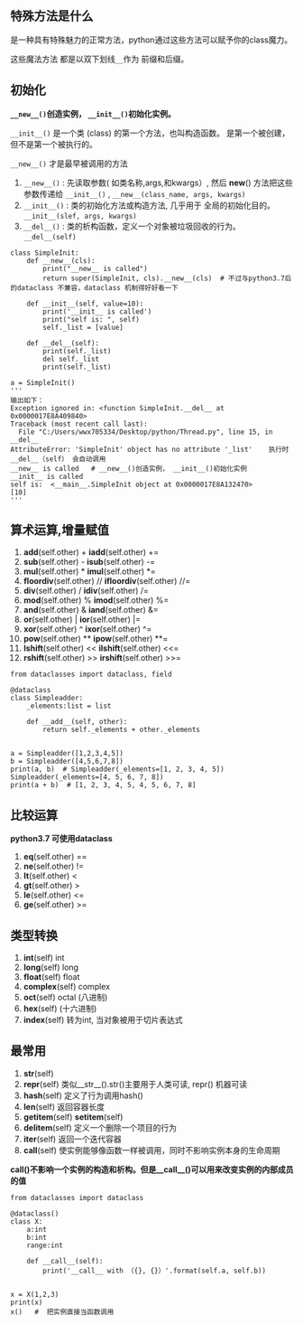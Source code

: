 ## 特殊方法是什么
是一种具有特殊魅力的正常方法，python通过这些方法可以赋予你的class魔力。

这些魔法方法 都是以双下划线`__`作为 前缀和后缀。

## 初始化

**`__new__()`创造实例， `__init__()`初始化实例。**

`__init__()` 是一个类 (class) 的第一个方法，也叫构造函数。 是第一个被创建，但不是第一个被执行的。

`__new__()` 才是最早被调用的方法 



1. `__new__()`  : 先读取参数( 如类名称,args,和kwargs）, 然后 __new__() 方法把这些参数传递给 `__init__()` , `__new__(class_name, args, kwargs)`
2. `__init__()` : 类的初始化方法或构造方法, 几乎用于 全局的初始化目的。 `__init__(slef, args, kwargs)` 
3. `__del__()`  : 类的析构函数，定义一个对象被垃圾回收的行为。 `__del__(self)`

```
class SimpleInit:
    def __new__(cls):
        print("__new__ is called")
        return super(SimpleInit, cls).__new__(cls)  # 不过与python3.7后的dataclass 不兼容，dataclass 机制得好好看一下

    def __init__(self, value=10):
        print('__init__ is called')
        print("self is: ", self)
        self._list = [value]

    def __del__(self):
        print(self._list)
        del self._list
        print(self._list)

a = SimpleInit()
'''
输出如下：
Exception ignored in: <function SimpleInit.__del__ at 0x0000017E8A409840>
Traceback (most recent call last):
  File "C:/Users/wwx705334/Desktop/python/Thread.py", line 15, in __del__
AttributeError: 'SimpleInit' object has no attribute '_list'    执行时 __del__（self） 会自动调用
__new__ is called   # __new__()创造实例， __init__()初始化实例
__init__ is called
self is:  <__main__.SimpleInit object at 0x0000017E8A132470>
[10]
'''
```

## 算术运算,增量赋值

1.  __add__(self.other)  +    __iadd__(self.other)  +=
2.  __sub__(self.other)  -    __isub__(self.other)  -=
3.  __mul__(self.other)  *    __imul__(self.other)  *=
4.  __floordiv__(self.other) //   __ifloordiv__(self.other) //=
5.  __div__(self.other) /   __idiv__(self.other) /=
5.  __mod__(self.other)  %   __imod__(self.other)  %=
6.  __and__(self.other)  &   __iand__(self.other)  &=
7.  __or__(self.other)  |    __ior__(self.other)  |=
8.  __xor__(self.other)  ^   __ixor__(self.other)  ^=
9.  __pow__(self.other)  **   __ipow__(self.other)  **=
10. __lshift__(self.other)  <<   __ilshift__(self.other)  <<=
11. __rshift__(self.other)  >>   __irshift__(self.other)  >>=
```
from dataclasses import dataclass, field

@dataclass
class Simpleadder:
    _elements:list = list

    def __add__(self, other):
        return self._elements + other._elements


a = Simpleadder([1,2,3,4,5])
b = Simpleadder([4,5,6,7,8])
print(a, b)  # Simpleadder(_elements=[1, 2, 3, 4, 5]) Simpleadder(_elements=[4, 5, 6, 7, 8])
print(a + b)  # [1, 2, 3, 4, 5, 4, 5, 6, 7, 8]
```
## 比较运算
**python3.7 可使用dataclass**

1. __eq__(self.other)  ==
2. __ne__(self.other)  !=
3. __lt__(self.other)  <
4. __gt__(self.other)  >
5. __le__(self.other)  <=
6. __ge__(self.other)  >=

## 类型转换
1. __int__(self)      int
2. __long__(self)     long
3. __float__(self)    float
4. __complex__(self)  complex
5. __oct__(self)      octal (八进制)
6. __hex__(self)      (十六进制)
7. __index__(self)    转为int, 当对象被用于切片表达式

## 最常用
1. __str__(self) 
2. __repr__(self)  类似__str__().str()主要用于人类可读, repr() 机器可读
3. __hash__(self)  定义了行为调用hash()
4. __len__(self)   返回容器长度
5. __getitem__(self) __setitem__(self)
6. __delitem__(self)  定义一个删除一个项目的行为
7. __iter__(self)    返回一个迭代容器
8. __call__(self)    使实例能够像函数一样被调用，同时不影响实例本身的生命周期

**__call__()不影响一个实例的构造和析构。但是__call__()可以用来改变实例的内部成员的值**
```
from dataclasses import dataclass

@dataclass()
class X:
    a:int
    b:int
    range:int

    def __call__(self):
        print('__call__ with （{}, {}）'.format(self.a, self.b))


x = X(1,2,3)
print(x)
x()   #  把实例直接当函数调用
```
